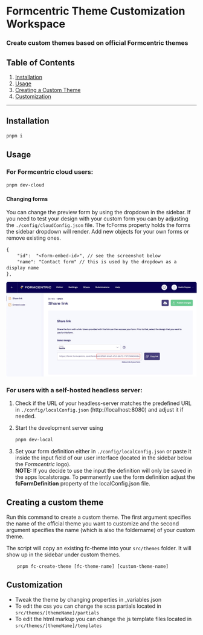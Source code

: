 # Formcentric Theme Customization Workspace

### Create custom themes based on official Formcentric themes

## Table of Contents
1. [Installation](#installation)
2. [Usage](#usage)
3. [Creating a Custom Theme](#creating-a-custom-theme)
4. [Customization](#customization)

---
## Installation

```bash
pnpm i
```

## Usage
### For Formcentric cloud users:
```bash
pnpm dev-cloud
```
#### Changing forms
You can change the preview form by using the dropdown in the sidebar. If you need to test your design with your custom form you can by adjusting the ```./config/cloudConfig.json``` file. The fcForms property holds the forms the sidebar dropdown will render. Add new objects for your own forms or remove existing ones.

```
{
    "id":  "<form-embed-id>", // see the screenshot below 
    "name": "Contact form" // this is used by the dropdown as a display name
},        
```

<img src="./assets/embed-id.png" alt="finding a form embed-id in the fc-cloud" width="800"/>


### For users with a self-hosted headless server:
1. Check if the URL of your headless-server matches the predefined URL in ```./config/localConfig.json``` (http://localhost:8080) and adjust it if needed.

2. Start the development server using

    ```bash
    pnpm dev-local
    ```
3. Set your form definition either in ```./config/localConfig.json``` or paste it inside the input field of our user interface (located in the sidebar below the *Formcentric* logo). <br>**NOTE:** If you decide to use the input the definition will only be saved in the apps localstorage. To permanently use the form definition adjust the **fcFormDefinition** property of the localConfig.json file.

## Creating a custom theme
Run this command to create a custom theme. The first argument specifies the name of the official theme you want to customize and the second argument specifies the name (which is also the foldername) of your custom theme. 

The script will copy an existing fc-theme into your ```src/themes``` folder. It will show up in the sidebar under custom themes.

```
    pnpm fc-create-theme [fc-theme-name] [custom-theme-name]
```

## Customization
- Tweak the theme by changing properties in _variables.json 
- To edit the css you can change the scss partials located in ```src/themes/[themeName]/partials``` 
- To edit the html markup you can change the js template files located in ```src/themes/[themeName]/templates```
